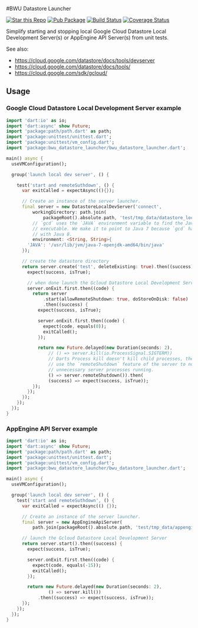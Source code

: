 #BWU Datastore Launcher

[![Star this Repo](https://img.shields.io/github/stars/bwu-dart/bwu_datastore_launcher.svg?style=flat)](https://github.com/bwu-dart/bwu_datastore_launcher)
[![Pub Package](https://img.shields.io/pub/v/bwu_datastore_launcher.svg?style=flat)](https://pub.dartlang.org/packages/bwu_datastore_launcher)
[![Build Status](https://travis-ci.org/bwu-dart/bwu_datastore_launcher.svg?branch=master)](https://travis-ci.org/bwu-dart/bwu_datastore_launcher)
[![Coverage Status](https://coveralls.io/repos/bwu-dart/bwu_datastore_launcher/badge.svg?branch=master)](https://coveralls.io/r/bwu-dart/bwu_datastore_launcher)

Simplify starting and stopping local Google Cloud Datastore Local Development
Server(s) or AppEngine API Server(s) from unit tests.

See also:

- https://cloud.google.com/datastore/docs/tools/devserver
- https://cloud.google.com/datastore/docs/tools/
- https://cloud.google.com/sdk/gcloud/

## Usage

### Google Cloud Datastore Local Development Server example

```Dart
import 'dart:io' as io;
import 'dart:async' show Future;
import 'package:path/path.dart' as path;
import 'package:unittest/unittest.dart';
import 'package:unittest/vm_config.dart';
import 'package:bwu_datastore_launcher/bwu_datastore_launcher.dart';

main() async {
  useVMConfiguration();

  group('launch local dev server', () {

    test('start and remoteSuthdown', () {
      var exitCalled = expectAsync((){});

      // Create an instance of the server launcher.
      final server = new DatastoreLocalDevServer('connect',
          workingDirectory: path.join(
              packageRoot().absolute.path, 'test/tmp_data/datastore_local_dev_server'),
          // `gcd` uses the `JAVA` environment variable to find the Java
          // executable. We make it to point to Java 7 because `gcd` has issues
          // with Java 8.
          environment: <String, String>{
        'JAVA': '/usr/lib/jvm/java-7-openjdk-amd64/bin/java'
      });

      // create the datastore directory
      return server.create('test', deleteExisting: true).then((success) {
        expect(success, isTrue);

        // when done launch the Gcloud Datastore Local Development Server
        server.onExit.first.then((code) {
          return server
              .start(allowRemoteShutdown: true, doStoreOnDisk: false)
              .then((success) {
            expect(success, isTrue);

            server.onExit.first.then((code) {
              expect(code, equals(0));
              exitCalled();
            });

            return new Future.delayed(new Duration(seconds: 2),
                // () => server.kill(io.ProcessSignal.SIGTERM))
                // Darts Process kill doesn't kill child processes, therefore we
                // use the `remoteShutdown` feature of the server to not keep
                // unnecessary server processes running.
                () => server.remoteShutdown()).then(
                (success) => expect(success, isTrue));
          });
        });
      });
    });
  });
}
```

### AppEngine API Server example

```Dart
import 'dart:io' as io;
import 'dart:async' show Future;
import 'package:path/path.dart' as path;
import 'package:unittest/unittest.dart';
import 'package:unittest/vm_config.dart';
import 'package:bwu_datastore_launcher/bwu_datastore_launcher.dart';

main() async {
  useVMConfiguration();

  group('launch local dev server', () {
    test('start and remoteSuthdown', () {
      var exitCalled = expectAsync(() {});

      // Create an instance of the server launcher.
      final server = new AppEngineApiServer(
          path.join(packageRoot().absolute.path, 'test/tmp_data/appengine_api_server'), 'test-app', clearDatastore: true);

      // launch the Gcloud Datastore Local Development Server
      return server.start().then((success) {
        expect(success, isTrue);

        server.onExit.first.then((code) {
          expect(code, equals(-15));
          exitCalled();
        });

        return new Future.delayed(new Duration(seconds: 2),
                () => server.kill())
            .then((success) => expect(success, isTrue));
      });
    });
  });
}
```
